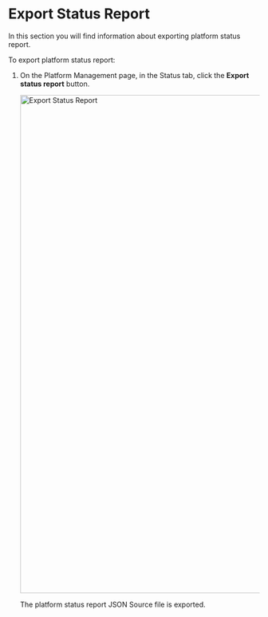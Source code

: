 # Export Status Report

In this section you will find information about exporting platform status report.

To export platform status report:

1. On the Platform Management page, in the Status tab, click the **Export status report** button. 

    <img src="../images/export-status-report.png" alt="Export Status Report" width="1000" height="1000"/>

    The platform status report JSON Source file is exported.

    